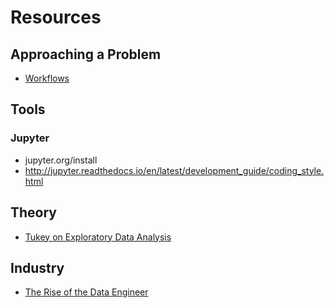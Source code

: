 # Resources

## Approaching a Problem
* [Workflows](https://resources.github.com/downloads/development-workflows-data-scientists.pdf)

## Tools
### Jupyter
* jupyter.org/install
* http://jupyter.readthedocs.io/en/latest/development_guide/coding_style.html


## Theory

* [Tukey on Exploratory Data Analysis](http://www.aliquote.org/cours/2013_AS/docs/Tukey1980.pdf)

## Industry 

* [The Rise of the Data Engineer](https://medium.freecodecamp.org/the-rise-of-the-data-engineer-91be18f1e603)